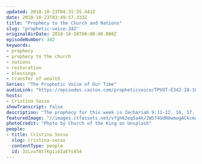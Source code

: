 ```yaml
---
updated: 2018-10-23T04:31:55.441Z
date: 2018-10-23T03:49:57.333Z
title: "Prophecy to the Church and Nations"
slug: "prophetic-voice-342"
originalAirDate: 2018-10-20T00:00:00.000Z
episodeNumber: 342
keywords:
- prophecy
- prophecy to the church
- nations
- restoration
- blessings
- transfer of wealth
Series: "The Prophetic Voice of Our Time"
audioLink: "https://episodes.castos.com/propheticvoice/TPVOT-E342-18-10-20-21-Prophecy-to-the-Church-and-Nations.mp3"
hosts:
- Cristina Sosso
showTranscript: false
description: "The prophecy for this week is Zechariah 9:11-12, 16, 17. This is for you if you are born again. This is for the body of Christ. “11 As for you, because of the blood of my covenant with you, I will free your prisoners from the waterless pit.12 Return to your fortress, you prisoners of hope; even now I announce that I will restore twice as much to you. 16 The Lord their God will save his people on that day as a shepherd saves his flock. They will sparkle in his land like jewels in a crown. 17 How attractive and beautiful they will be! Grain will make the young men thrive, and new wine the young women.” God will also deal with the nations (including companies and corporations) that are against Him."
featuredImage: "//images.ctfassets.net/vfgh62eq5a4k/2WS74UdROwmugACkcmoeck/2cd6f8c575e5f279235725c46d0f3207/church-of-the-king-635797-unsplash.jpg"
photoCredit: "Photo by Church of the King on Unsplash"
people:
- title: Cristina Sosso
  slug: cristina-sosso
  contentType: people
  id: 3zLvufAtlKgiiGIaEYs4S4
---
```

